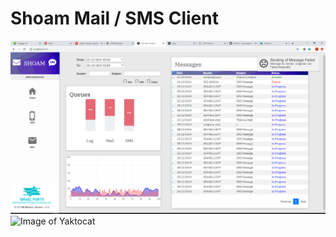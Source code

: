 # Shoam Mail / SMS Client
![Image](src/shared/images/Screenshot_1.png)
![Image of Yaktocat](https://octodex.github.com/images/yaktocat.png)